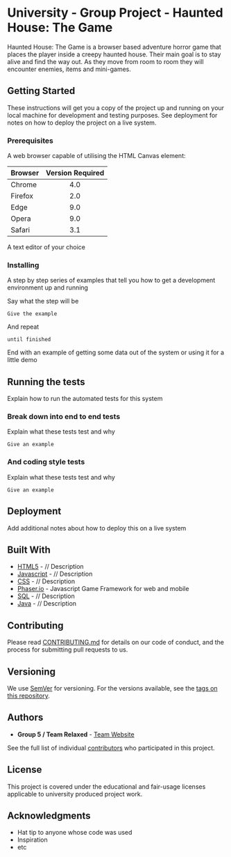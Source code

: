# University - Group Project - Haunted House: The Game

Haunted House: The Game is a browser based adventure horror game that places the player inside a creepy haunted house. Their main goal is to stay alive and find the way out. As they move from room to room they will encounter enemies, items and mini-games.

## Getting Started

These instructions will get you a copy of the project up and running on your local machine for development and testing purposes. See deployment for notes on how to deploy the project on a live system.

### Prerequisites

A web browser capable of utilising the HTML Canvas element:

| Browser        | Version Required |
| :------------- |:----------------:|
| Chrome         | 4.0 |
| Firefox        | 2.0 |
| Edge           | 9.0 |
| Opera          | 9.0 |
| Safari         | 3.1 |

A text editor of your choice

### Installing

A step by step series of examples that tell you how to get a development environment up and running

Say what the step will be

```
Give the example
```

And repeat

```
until finished
```

End with an example of getting some data out of the system or using it for a little demo

## Running the tests

Explain how to run the automated tests for this system

### Break down into end to end tests

Explain what these tests test and why

```
Give an example
```

### And coding style tests

Explain what these tests test and why

```
Give an example
```

## Deployment

Add additional notes about how to deploy this on a live system

## Built With

* [HTML5](https://www.w3schools.com/html/default.asp) - // Description
* [Javascript](https://www.w3schools.com/js/default.asp) - // Description
* [CSS](https://www.w3schools.com/css/default.asp) - // Description
* [Phaser.io](https://phaser.io/) - Javascript Game Framework for web and mobile
* [SQL](https://www.w3schools.com/sql/default.asp) - // Description
* [Java](https://www.java.com/en/download/faq/develop.xml) - // Description

## Contributing

Please read [CONTRIBUTING.md](https://gist.github.com/PurpleBooth/b24679402957c63ec426) for details on our code of conduct, and the process for submitting pull requests to us.

## Versioning

We use [SemVer](http://semver.org/) for versioning. For the versions available, see the [tags on this repository](https://github.com/your/project/tags). 

## Authors

* **Group 5 / Team Relaxed**  - [Team Website](www.google.co.uk)

See the full list of individual [contributors](https://github.com/your/project/contributors) who participated in this project.

## License

This project is covered under the educational and fair-usage licenses applicable to university produced project work.

## Acknowledgments

* Hat tip to anyone whose code was used
* Inspiration
* etc
